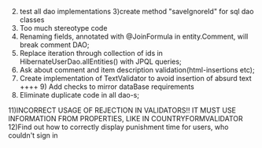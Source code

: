 2) test all dao implementations
3)create method "saveIgnoreId" for sql dao classes
4) Too much stereotype code
5) Renaming fields, annotated with @JoinFormula in entity.Comment, 
will break comment DAO;
6) Replace iteration through collection of ids in HibernateUserDao.allEntities()
with JPQL queries;
7) Ask about comment and item description validation(html-insertions etc);
8) Create implementation of TextValidator to avoid insertion of absurd text
++++ 9) Add checks to mirror dataBase requirements
10) Eliminate duplicate code in all dao-s;

11)INCORRECT USAGE OF REJECTION IN VALIDATORS!! 
IT MUST USE INFORMATION FROM PROPERTIES, LIKE IN COUNTRYFORMVALIDATOR
12)Find out how to correctly display punishment time for users, who couldn't sign in 